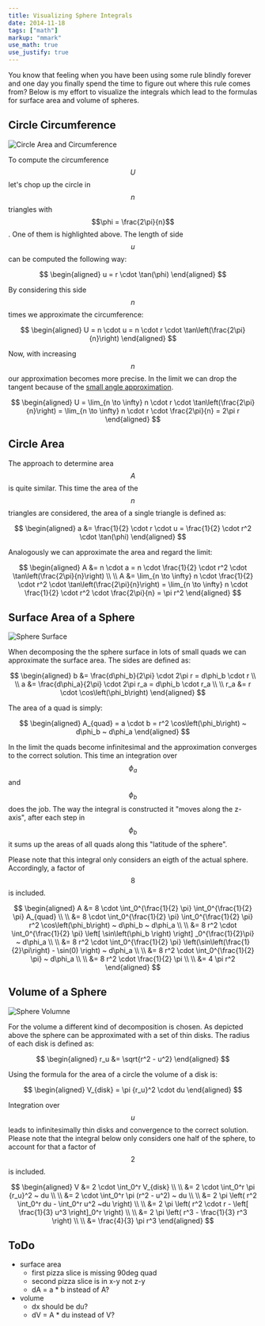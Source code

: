 ```yaml
---
title: Visualizing Sphere Integrals
date: 2014-11-18
tags: ["math"]
markup: "mmark"
use_math: true
use_justify: true
---
```



You know that feeling when you have been using some rule blindly forever and one day you finally spend the time to figure out where this rule comes from? Below is my effort to visualize the integrals which lead to the formulas for surface area and volume of spheres.

<!--more-->


## Circle Circumference


![Circle Area and Circumference](/data/visualizing-sphere-integrals/circle-area.png)

To compute the circumference $$U$$ let's chop up the circle in $$n$$ triangles with $$\phi = \frac{2\pi}{n}$$. One of them is highlighted above. The length of side $$u$$ can be computed the following way:

$$
\begin{aligned}
u = r \cdot \tan(\phi)
\end{aligned}
$$

By considering this side $$n$$ times we approximate the circumference:

$$
\begin{aligned}
U = n \cdot u = n \cdot r \cdot \tan\left(\frac{2\pi}{n}\right)
\end{aligned}
$$


Now, with increasing $$n$$ our approximation becomes more precise. In the limit we can drop the tangent because of the [small angle approximation](https://en.wikipedia.org/wiki/Small-angle_approximation).

$$
\begin{aligned}
U = \lim_{n \to \infty} n \cdot r \cdot \tan\left(\frac{2\pi}{n}\right) = \lim_{n \to \infty} n \cdot r \cdot \frac{2\pi}{n} = 2\pi r
\end{aligned}
$$


## Circle Area


The approach to determine area $$A$$ is quite similar. This time the area of the $$n$$ triangles are considered, the area of a single triangle is defined as:

$$
\begin{aligned}
a &= \frac{1}{2} \cdot r \cdot u = \frac{1}{2} \cdot r^2 \cdot \tan(\phi)
\end{aligned}
$$

Analogously we can approximate the area and regard the limit:

$$
\begin{aligned}
A &= n \cdot a = n \cdot \frac{1}{2} \cdot r^2 \cdot \tan\left(\frac{2\pi}{n}\right) \\ \\
A &= \lim_{n \to \infty} n \cdot \frac{1}{2} \cdot r^2 \cdot \tan\left(\frac{2\pi}{n}\right) = \lim_{n \to \infty} n \cdot \frac{1}{2} \cdot r^2 \cdot \frac{2\pi}{n} = \pi r^2
\end{aligned}
$$

## Surface Area of a Sphere

![Sphere Surface](/data/visualizing-sphere-integrals/sphere-surface.png)

When decomposing the the sphere surface in lots of small quads we can approximate the surface area. The sides are defined as:

$$
\begin{aligned}
  b &= \frac{d\phi_b}{2\pi} \cdot 2\pi r = d\phi_b \cdot r \\ \\
  a &= \frac{d\phi_a}{2\pi} \cdot 2\pi r_a = d\phi_b \cdot r_a \\ \\
r_a &= r \cdot \cos\left(\phi_b\right)
\end{aligned}
$$

The area of a quad is simply:

$$
\begin{aligned}
A_{quad} = a \cdot b = r^2 \cos\left(\phi_b\right) ~ d\phi_b ~ d\phi_a
\end{aligned}
$$

In the limit the quads become infinitesimal and the approximation converges to the correct solution. This time an integration over $$\phi_a$$ and $$\phi_b$$ does the job. The way the integral is constructed it "moves along the z-axis", after each step in $$\phi_b$$ it sums up the areas of all quads along this "latitude of the sphere".

Please note that this integral only considers an eigth of the actual sphere. Accordingly, a factor of $$8$$ is included.


$$
\begin{aligned}
A &= 8 \cdot \int_0^{\frac{1}{2} \pi} \int_0^{\frac{1}{2} \pi} A_{quad} \\ \\
&= 8 \cdot \int_0^{\frac{1}{2} \pi} \int_0^{\frac{1}{2} \pi} r^2 \cos\left(\phi_b\right) ~ d\phi_b ~ d\phi_a \\ \\
&= 8 r^2 \cdot \int_0^{\frac{1}{2} \pi} \left[ \sin\left(\phi_b \right) \right] _0^{\frac{1}{2}\pi} ~ d\phi_a \\ \\
&= 8 r^2 \cdot \int_0^{\frac{1}{2} \pi} \left(\sin\left(\frac{1}{2}\pi\right) - \sin(0) \right) ~ d\phi_a \\ \\
&= 8 r^2 \cdot \int_0^{\frac{1}{2} \pi} ~ d\phi_a \\ \\
&= 8 r^2 \cdot \frac{1}{2} \pi \\ \\
&= 4 \pi r^2
\end{aligned}
$$



## Volume of a Sphere

![Sphere Volumne](/data/visualizing-sphere-integrals/sphere-volume.png)

For the volume a different kind of decomposition is chosen. As depicted above the sphere can be approximated with a set of thin disks. The radius of each disk is defined as:

$$
\begin{aligned}
r_u &= \sqrt{r^2 - u^2}
\end{aligned}
$$

Using the formula for the area of a circle the volume of a disk is:

$$
\begin{aligned}
V_{disk} = \pi {r_u}^2 \cdot du
\end{aligned}
$$

Integration over $$u$$ leads to infinitesimally thin disks and convergence to the correct solution. Please note that the integral below only considers one half of the sphere, to account for that a factor of $$2$$ is included.

$$
\begin{aligned}
V &= 2 \cdot \int_0^r V_{disk} \\ \\
&= 2 \cdot \int_0^r \pi {r_u}^2 ~ du \\ \\
&= 2 \cdot \int_0^r \pi (r^2 - u^2) ~ du \\ \\
&= 2 \pi \left( r^2 \int_0^r du - \int_0^r u^2 ~du \right) \\ \\
&= 2 \pi \left( r^2 \cdot r - \left[ \frac{1}{3} u^3 \right]_0^r \right) \\ \\
&= 2 \pi \left( r^3 - \frac{1}{3} r^3 \right) \\ \\
&= \frac{4}{3} \pi r^3
\end{aligned}
$$


## ToDo

* surface area
  * first pizza slice is missing 90deg quad
  * second pizza slice is in x-y not z-y
  * dA = a * b instead of A?
* volume
  * dx should be du?
  * dV = A * du instead of V?